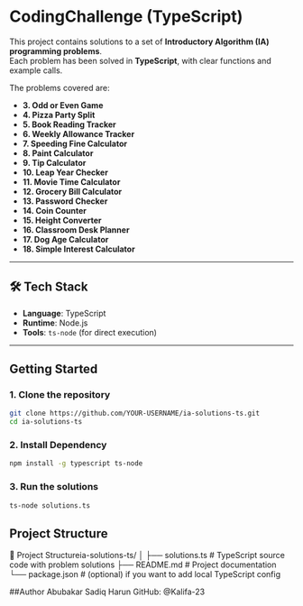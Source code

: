 # CodingChallenge (TypeScript)

This project contains solutions to a set of **Introductory Algorithm (IA) programming problems**.  
Each problem has been solved in **TypeScript**, with clear functions and example calls.  

The problems covered are:

- **3. Odd or Even Game**  
- **4. Pizza Party Split**  
- **5. Book Reading Tracker**  
- **6. Weekly Allowance Tracker**  
- **7. Speeding Fine Calculator**  
- **8. Paint Calculator**  
- **9. Tip Calculator**  
- **10. Leap Year Checker**  
- **11. Movie Time Calculator**  
- **12. Grocery Bill Calculator**  
- **13. Password Checker**  
- **14. Coin Counter**  
- **15. Height Converter**  
- **16. Classroom Desk Planner**  
- **17. Dog Age Calculator**  
- **18. Simple Interest Calculator**

---

## 🛠️ Tech Stack
- **Language**: TypeScript  
- **Runtime**: Node.js  
- **Tools**: `ts-node` (for direct execution)

---

## Getting Started

### 1. Clone the repository
```bash
git clone https://github.com/YOUR-USERNAME/ia-solutions-ts.git
cd ia-solutions-ts
```
### 2. Install Dependency
```bash
npm install -g typescript ts-node
```
### 3. Run the solutions
```bash
ts-node solutions.ts
```

## Project Structure
📂 Project Structureia-solutions-ts/
│
├── solutions.ts    # TypeScript source code with problem solutions
├── README.md       # Project documentation
└── package.json    # (optional) if you want to add local TypeScript config

##Author
Abubakar Sadiq Harun
GitHub: @Kalifa-23


